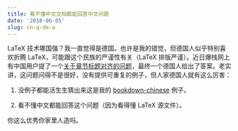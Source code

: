 ```yaml
---
title: 看不懂中文文档都能回答中文问题
date: '2018-06-05'
slug: cn-q-de-a
---
```


LaTeX 技术哪国强？我一直觉得是德国。也许是我的错觉，但德国人似乎特别喜欢折腾 LaTeX，可能跟这个民族的严谨性有关（LaTeX 排版严谨）。近日爆栈网上有中国用户提了一个[关于章节标题对齐的问题](https://stackoverflow.com/q/50618068/559676)，最终一个德国人给出了答案。老实讲，这问题问得不是很好，没有提供可重复的例子，但人家德国人就有这么厉害：

1. 没例子都能活生生猜出来这是我的 [bookdown-chinese](https://github.com/yihui/bookdown-chinese/) 例子。

2. 看不懂中文都能回答这个问题（因为看得懂 LaTeX 源文件）。

你这么优秀你家里人造吗。
